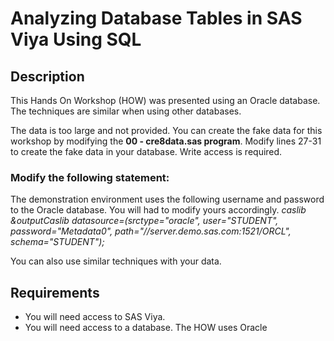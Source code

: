 # Analyzing Database Tables in SAS Viya Using SQL

## Description
This Hands On Workshop (HOW) was presented using an Oracle database. The techniques are similar when using other databases.

The data is too large and not provided. You can create the fake data for this workshop by modifying the **00 - cre8data.sas program**. Modify lines 27-31 to create the fake data in your database. Write access is required.

### Modify the following statement:
The demonstration environment uses the following username and password to the Oracle database. You will had to modify yours accordingly.
*caslib &outputCaslib datasource=(srctype="oracle",
                                 user="STUDENT",
                                 password="Metadata0",
                                 path="//server.demo.sas.com:1521/ORCL",
                                 schema="STUDENT");*

You can also use similar techniques with your data.

## Requirements
- You will need access to SAS Viya.
- You will need access to a database. The HOW uses Oracle